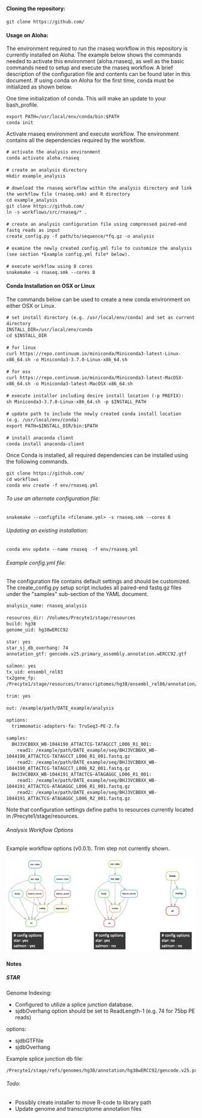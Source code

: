 

#### Cloning the repository:
```
git clone https://github.com/
```

#### Usage on Aloha:

The environment required to run the rnaseq workflow in this repository is currently installed on Aloha. The example below 
shows the commands needed to activate this environment (aloha.rnaseq), as well as the basic commands need to setup and 
execute the rnaseq workflow. A brief description of the configuration file and contents can be found later in this document. 
If using conda on Aloha for the first time, conda must be initialized as shown below.

One time initialization of conda. This will make an update to your bash_profile.
```
export PATH=/usr/local/env/conda/bin:$PATH
conda init
```

Activate rnaseq environment and execute workflow. The environment contains all the dependencies required by the workflow. 
```
# activate the analysis environment
conda activate aloha.rnaseq

# create an analysis directory
mkdir example_analysis

# download the rnaseq workflow within the analysis directory and link the workflow file (rnaseq.smk) and R directory 
cd example_analysis
git clone https://github.com/
ln -s workflows/src/rnaseq/* .

# create an analysis configuration file using compressed paired-end fastq reads as input
create_config.py -f path/to/sequence/*fq.gz -o analysis

# examine the newly created config.yml file to customize the analysis (see section *Example config.yml file* below). 

# execute workflow using 8 cores
snakemake -s rnaseq.smk --cores 8
```

#### Conda Installation on OSX or Linux

The commands below can be used to create a new conda environment on either OSX or Linux.
```
# set install directory (e.g. /usr/local/env/conda) and set as current directory
INSTALL_DIR=/usr/local/env/conda
cd $INSTALL_DIR

# for linux
curl https://repo.continuum.io/miniconda/Miniconda3-latest-Linux-x86_64.sh -o Miniconda3-3.7.0-Linux-x86_64.sh

# for osx
curl https://repo.continuum.io/miniconda/Miniconda3-latest-MacOSX-x86_64.sh -o Miniconda3-latest-MacOSX-x86_64.sh

# execute installer including desire install location (-p PREFIX):
sh Miniconda3-3.7.0-Linux-x86_64.sh -p $INSTALL_PATH
 
# update path to include the newly created conda install location (e.g. /usr/local/env/conda) 
export PATH=$INSTALL_DIR/bin:$PATH

# install anaconda client
conda install anaconda-client
```

Once Conda is installed, all required dependencies can be installed using the following commands.
```
git clone https://github.com/
cd workflows 
conda env create -f env/rnaseq.yml
```

###### To use an alternate configuration file:
```
snakemake --configfile <filename.yml> -s rnaseq.smk --cores 8
```

###### Updating an existing installation:
```
conda env update --name rnaseq  -f env/rnaseq.yml
```

###### Example config.yml file:

The configuration file contains default settings and should be customized. The create_config.py setup script includes all paired-end fastq.gz files
under the "samples" sub-section of the YAML document. 
```
analysis_name: rnaseq_analysis

resources_dir: /Volumes/Precyte1/stage/resources
build: hg38
genome_uid: hg38wERCC92

star: yes
star_sj_db_overhang: 74
annotation_gtf: gencode.v25.primary_assembly.annotation.wERCC92.gtf

salmon: yes
tx_uid: ensembl_rel83
tx2gene_fp: /Precyte1/stage/resources/transcriptomes/hg38/ensembl_rel86/annotation/tx2gene/tx2gene.EnsDb.Hsapiens.v86.csv

trim: yes

out: /example/path/DATE_example/analysis

options:
  trimmomatic-adapters-fa: TruSeq3-PE-2.fa

samples:
  BHJ3VCBBXX_WB-1044190_ATTACTCG-TATAGCCT_L006_R1_001:
    read1: /example/path/DATE_example/seq/BHJ3VCBBXX_WB-1044190_ATTACTCG-TATAGCCT_L006_R1_001.fastq.gz
    read2: /example/path/DATE_example/seq/BHJ3VCBBXX_WB-1044190_ATTACTCG-TATAGCCT_L006_R2_001.fastq.gz
  BHJ3VCBBXX_WB-1044191_ATTACTCG-ATAGAGGC_L006_R1_001:
    read1: /example/path/DATE_example/seq/BHJ3VCBBXX_WB-1044191_ATTACTCG-ATAGAGGC_L006_R1_001.fastq.gz
    read2: /example/path/DATE_example/seq/BHJ3VCBBXX_WB-1044191_ATTACTCG-ATAGAGGC_L006_R2_001.fastq.gz
```

Note that configuration settings define paths to resources currently located in /Precyte1/stage/resources.

###### Analysis Workflow Options
Example workflow options (v0.0.1). Trim step not currently shown.

![workflow-full](doc/rnaseq/img/dag_options_3.png)

#### Notes

##### STAR

Genome Indexing:
- Configured to utilize a splice junction database.
- sjdbOverhang option should be set to ReadLength-1 (e.g. 74 for 75bp PE reads)

options:
- sjdbGTFfile
- sjdbOverhang

Example splice junction db file:
```
/Precyte1/stage/refs/genomes/hg38/annotation/hg38wERCC92/gencode.v25.primary_assembly.annotation.wERCC92.gtf
```

###### Todo:
- Possibly create installer to move R-code to library path
- Update genome and transcriptome annotation files
